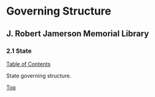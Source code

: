 [0]: README.md
[2.1]: state.md

# Governing Structure
## J. Robert Jamerson Memorial Library
### 2.1 State
[Table of Contents][0]

State governing structure.

[Top][2.1]